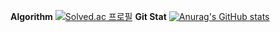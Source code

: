  **Algorithm**
[![Solved.ac
프로필](http://mazassumnida.wtf/api/v2/generate_badge?boj=ljg0610)](https://solved.ac/ljg0610)
 **Git Stat**
[![Anurag's GitHub stats](https://github-readme-stats.vercel.app/api?username=ljg0610)](https://github.com/ljg0610/github-readme-stats)
